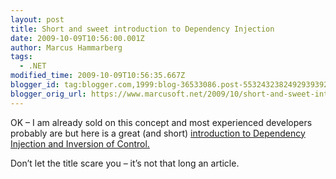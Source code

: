 ```yaml
---
layout: post
title: Short and sweet introduction to Dependency Injection
date: 2009-10-09T10:56:00.001Z
author: Marcus Hammarberg
tags:
  - .NET
modified_time: 2009-10-09T10:56:35.667Z
blogger_id: tag:blogger.com,1999:blog-36533086.post-5532432382492939392
blogger_orig_url: https://www.marcusoft.net/2009/10/short-and-sweet-introduction-to.html
---
```



OK – I am already sold on this concept and most experienced developers
probably are but here is a great (and short) <a
href="http://blog.wekeroad.com/smackdown/200-page-manual-on-inversion-of-control-plus-or-minus-199/"
target="_blank">introduction to Dependency Injection and Inversion of
Control.</a>

Don’t let the title scare you – it’s not that long an article.
